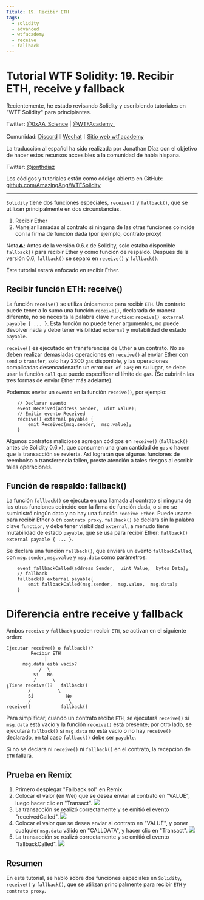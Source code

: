 ```yaml
---
Título: 19. Recibir ETH
tags: 
  - solidity
  - advanced
  - wtfacademy
  - receive
  - fallback
---
```


# Tutorial WTF Solidity: 19. Recibir ETH, receive y fallback

Recientemente, he estado revisando Solidity y escribiendo tutoriales en "WTF Solidity" para principiantes.

Twitter: [@0xAA_Science](https://twitter.com/0xAA_Science) | [@WTFAcademy_](https://twitter.com/WTFAcademy_)

Comunidad: [Discord](https://discord.gg/5akcruXrsk)｜[Wechat](https://docs.google.com/forms/d/e/1FAIpQLSe4KGT8Sh6sJ7hedQRuIYirOoZK_85miz3dw7vA1-YjodgJ-A/viewform?usp=sf_link)｜[Sitio web wtf.academy](https://wtf.academy)

La traducción al español ha sido realizada por Jonathan Díaz con el objetivo de hacer estos recursos accesibles a la comunidad de habla hispana.

Twitter: [@jonthdiaz](https://twitter.com/jonthdiaz)

Los códigos y tutoriales están como código abierto en GitHub: [github.com/AmazingAng/WTFSolidity](https://github.com/AmazingAng/WTFSolidity)

-----

`Solidity` tiene dos funciones especiales, `receive()` y `fallback()`, que se utilizan principalmente en dos circunstancias.
1. Recibir Ether
2. Manejar llamadas al contrato si ninguna de las otras funciones coincide con la firma de función dada (por ejemplo, contrato proxy)

Nota⚠️: Antes de la versión 0.6.x de Solidity, solo estaba disponible `fallback()` para recibir Ether y como función de respaldo.
Después de la versión 0.6, `fallback()` se separó en `receive()` y `fallback()`.

Este tutorial estará enfocado en recibir Ether.

## Recibir función ETH: receive()
La función `receive()` se utiliza únicamente para recibir `ETH`. Un contrato puede tener a lo sumo una función `receive()`, 
declarada de manera diferente, no se necesita la palabra clave `function`: `receive() external payable { ... }`. 
Esta función no puede tener argumentos, no puede devolver nada y debe tener visibilidad `external` y mutabilidad de estado `payable`.

`receive()` es ejecutado en transferencias de Ether a un contrato. No se deben realizar demasiadas operaciones en `receive()` al enviar Ether con `send` o `transfer`, 
solo hay 2300 `gas` disponible, y las operaciones complicadas desencadenarán un error `Out of Gas`; en su lugar, se debe usar la función `call` que puede especificar el límite de `gas`.
(Se cubrirán las tres formas de enviar Ether más adelante). 

Podemos enviar un `evento` en la función `receive()`, por ejemplo: 
```solidity
    // Declarar evento
    event Received(address Sender,  uint Value); 
    // Emitir evento Received
    receive() external payable {
        emit Received(msg.sender,  msg.value); 
    }
```

Algunos contratos maliciosos agregan códigos en `receive()` (`fallback()` antes de Solidity 0.6.x), que consumen una gran cantidad de `gas` o hacen que la transacción se revierta.
Así lograrán que algunas funciones de reembolso o transferencia fallen, preste atención a tales riesgos al escribir tales operaciones.

## Función de respaldo: fallback()
La función `fallback()` se ejecuta en una llamada al contrato si ninguna de las otras funciones coincide con la firma de función dada, o si no se suministró ningún dato y no hay una función `receive Ether`. 
Puede usarse para recibir Ether o en `contrato proxy`. `fallback()` se declara sin la palabra clave `function`, y debe tener visibilidad `external`, a menudo tiene mutabilidad de estado `payable`,
que se usa para recibir Ether: `fallback() external payable { ... }`.

Se declara una función `fallback()`, que enviará un evento `fallbackCalled`, con `msg.sender`, `msg.value` y `msg.data` como parámetros:
```solidity
    event fallbackCalled(address Sender,  uint Value,  bytes Data); 
    // fallback
    fallback() external payable{
        emit fallbackCalled(msg.sender,  msg.value,  msg.data); 
    }
```

# Diferencia entre receive y fallback
Ambos `receive` y `fallback` pueden recibir `ETH`, se activan en el siguiente orden:
```
Ejecutar receive() o fallback()?
         Recibir ETH
              |
      msg.data está vacío?
            /  \
          Sí   No
          /      \
¿Tiene receive()?   fallback()
        /          \
        Sí            No
        /              \
receive()           fallback()
```
Para simplificar, cuando un contrato recibe `ETH`, se ejecutará `receive()` si `msg.data` está vacío y la función `receive()` está presente; 
por otro lado, se ejecutará `fallback()` si `msg.data` no está vacío o no hay `receive()` declarado, en tal caso `fallback()` debe ser `payable`.

Si no se declara ni `receive()` ni `fallback()` en el contrato, la recepción de `ETH` fallará.


## Prueba en Remix
1. Primero desplegar "Fallback.sol" en Remix.
2. Colocar el valor (en Wei) que se desea enviar al contrato en "VALUE", luego hacer clic en "Transact".
    ![](img/19-1.jpg)
3. La transacción se realizó correctamente y se emitió el evento "receivedCalled".
    ![](img/19-2.jpg)
4. Colocar el valor que se desea enviar al contrato en "VALUE", y poner cualquier `msg.data` válido en "CALLDATA", y hacer clic en "Transact".
    ![](img/19-3.jpg)
5. La transacción se realizó correctamente y se emitió el evento "fallbackCalled".
    ![](img/19-4.jpg)

## Resumen
En este tutorial, se habló sobre dos funciones especiales en `Solidity`, `receive()` y `fallback()`, que se utilizan principalmente para recibir `ETH` y `contrato proxy`.
